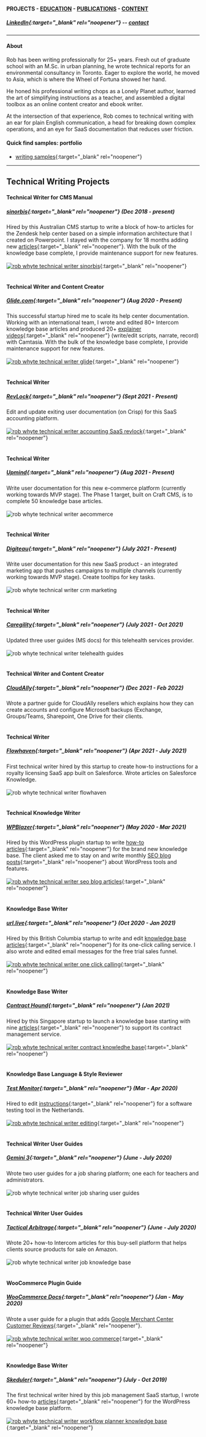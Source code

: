 #### PROJECTS - [EDUCATION](https://writingteacher.github.io/rob-whyte/education) - [PUBLICATIONS](https://writingteacher.github.io/rob-whyte/publications) - [CONTENT](https://writingteacher.github.io/rob-whyte/content)   

##### [LinkedIn](https://www.linkedin.com/in/robwhyte/){:target="_blank" rel="noopener"} -- <a href="mailto:robbusan@yahoo.com">contact</a>   

***   
#### About    
Rob has been writing professionally for 25+ years. Fresh out of graduate school with an M.Sc. in urban planning, he wrote technical reports for an environmental consultancy in Toronto. Eager to explore the world, he moved to Asia, which is where the Wheel of Fortuna showed her hand.

He honed his professional writing chops as a Lonely Planet author, learned the art of simplifying instructions as a teacher, and assembled a digital toolbox as an online content creator and ebook writer.

At the intersection of that experience, Rob comes to technical writing with an ear for plain English communication, a head for breaking down complex operations, and an eye for SaaS documentation that reduces user friction.

   
   
    
#### Quick find samples: portfolio    
* [writing samples](https://writingteacher.github.io/rob-whyte-portfolio/){:target="_blank" rel="noopener"}
   
    
***   
      
      
## Technical Writing Projects   

#### Technical Writer for CMS Manual
##### [sinorbis](https://www.sinorbis.com/){:target="_blank" rel="noopener"}  (Dec 2018 - present)  
Hired by this Australian CMS startup to write a block of how-to articles for the Zendesk help center based on a simple information architecture that I created on Powerpoint. I stayed with the company for 18 months adding new [articles](https://help.sinorbis.com/hc/en-us/articles/360000870816-Adding-Images-to-WeChat-Menu-Items/){:target="_blank" rel="noopener"}. With the bulk of the knowledge base complete, I provide maintenance support for new features.
<br>
<br>
[![rob whyte technical writer sinorbis](rob-whyte-techical-writer-sinorbis.png)](https://help.sinorbis.com/hc/en-us/articles/360001279815-How-to-Map-Data){:target="_blank" rel="noopener"}
<br>
<br>
#### Technical Writer and Content Creator
##### [Glide.com](https://glide.com){:target="_blank" rel="noopener"}   (Aug 2020 - Present)  
This successful startup hired me to scale its help center documentation. Working with an international team, I wrote and edited 80+ Intercom knowledge base articles and produced 20+ [explainer videos](https://help.glide.com/en/articles/4786477-how-to-create-and-manage-brokerage-checklists){:target="_blank" rel="noopener"} (write/edit scripts, narrate, record) with Camtasia. With the bulk of the knowledge base complete, I provide maintenance support for new features.
<br>
<br>
[![rob whyte technical writer glide](rob-whyte-techical-writer-glide.png)](https://help.glide.com/en/articles/5434469-how-to-use-glide-on-an-android-device){:target="_blank" rel="noopener"}
<br>
<br>
#### Technical Writer
##### [RevLock](https://www.rev-lock.com/){:target="_blank" rel="noopener"}   (Sept 2021 - Present)  
Edit and update exiting user documentation (on Crisp) for this SaaS accounting platform.
<br><br>
[![rob whyte technical writer accounting SaaS revlock](rob-whyte-techical-writer-revlock.png)](https://help.rev-lock.com/en/article/how-to-add-custom-fields-to-a-report-1tc63r2/){:target="_blank" rel="noopener"}
<br><br>
#### Technical Writer
##### [Upmind](https://www.upmind.com/){:target="_blank" rel="noopener"}   (Aug 2021 - Present)  
Write user documentation for this new e-commerce platform (currently working towards MVP stage).
The Phase 1 target, built on Craft CMS, is to complete 50 knowledge base articles.
<br>
<br>
![rob whyte technical writer aecommerce](rob-whyte-techical-writer-upmind.png)
<br>
<br>
#### Technical Writer
##### [Digiteau](https://www.Digiteau.com/){:target="_blank" rel="noopener"}   (July 2021 - Present)  
Write user documentation for this new SaaS product - an integrated marketing app that pushes campaigns to multiple channels (currently working towards MVP stage).
Create tooltips for key tasks.
<br>
<br>
![rob whyte technical writer crm marketing](rob-whyte-techical-writer-pushbee.png)
<br>
<br>
#### Technical Writer
##### [Caregility](https://caregility.com/){:target="_blank" rel="noopener"}   (July 2021 - Oct 2021)  
Updated three user guides (MS docs) for this telehealth services provider.
<br>
<br>
![rob whyte technical writer telehealth guides](rob-whyte-techical-writer-caregility.png)
<br>
<br>
#### Technical Writer and Content Creator
##### [CloudAlly](https://www.cloudally.com/){:target="_blank" rel="noopener"}   (Dec 2021 - Feb 2022)  
Wrote a partner guide for CloudAlly resellers which explains how they can create accounts and configure Microsoft backups (Exchange, Groups/Teams, Sharepoint, One Drive for their clients. 
<br>
<br>
#### Technical Writer
##### [Flowhaven](https://www.flowhaven.com/){:target="_blank" rel="noopener"}   (Apr 2021 - July 2021)  
First technical writer hired by this startup to create how-to instructions for a royalty licensing SaaS app built on Salesforce. Wrote articles on Salesforce Knowledge.
<br>
<br>
![rob whyte technical writer flowhaven](rob-whyte-techical-writer-flowhaven.png)
<br>
<br>  
#### Technical Knowledge Writer
##### [WPBlazer](https://wpblazer.com/){:target="_blank" rel="noopener"}  (May 2020 - Mar 2021)  
Hired by this WordPress plugin startup to write [how-to articles](https://wpblazer.com/wordpress-user-management/change-your-wordpress-login-url-now/){:target="_blank" rel="noopener"} for the brand new knowledge base. The client asked me to stay on and write monthly [SEO blog posts](https://wpblazer.com/wordpress-backup/restore-wordpress-from-backup/){:target="_blank" rel="noopener"} about WordPress tools and features.
<br><br>
[![rob whyte technical writer seo blog articles](rob-whyte-techical-writer-wpblazer.png)](https://wpblazer.com/wordpress-backup/restore-wordpress-from-backup/){:target="_blank" rel="noopener"}
<br><br>
#### Knowledge Base Writer               
##### [url.live](https://url.live/Account/Login){:target="_blank" rel="noopener"}  (Oct 2020 - Jan 2021)  
Hired by this British Columbia startup to write and edit [knowledge base articles](https://help.url.live/knowledge-base/how-to-answer-a-call/){:target="_blank" rel="noopener"} for its one-click calling service. I also wrote and edited email messages for the free trial sales funnel.
<br>
<br>
[![rob whyte technical writer one click calling](rob-whyte-techical-writer-urlive.png)](https://help.url.live/knowledge-base/how-to-turn-on-call-notifications/){:target="_blank" rel="noopener"}
<br>
<br>     
#### Knowledge Base Writer    
##### [Contract Hound](https://www.contracthound.com/){:target="_blank" rel="noopener"}  (Jan 2021)  
Hired by this Singapore startup to launch a knowledge base starting with nine [articles](https://help.contracthound.com/en/articles/4818152-how-to-set-up-a-workflow){:target="_blank" rel="noopener"} to support its contract management service.
<br>
<br>
[![rob whyte technical writer contract knowledhe base](rob-whyte-techical-writer-contract-hound.png)](https://help.contracthound.com/en/articles/4810366-how-to-upload-a-contract){:target="_blank" rel="noopener"}
<br>
<br>
#### Knowledge Base Language & Style Reviewer
##### [Test Monitor](https://www.testmonitor.com/){:target="_blank" rel="noopener"}  (Mar - Apr 2020)  
Hired to edit [instructions](https://help.testmonitor.com/requirements-overview){:target="_blank" rel="noopener"} for a software testing tool in the Netherlands. 
<br>
<br>
[![rob whyte technical writer editing](rob-whyte-techical-writer-test-monitor.png)](https://help.testmonitor.com/tutorial-1-preparing-your-project){:target="_blank" rel="noopener"}
<br>
<br>
#### Technical Writer User Guides
##### [Gemini 3](https://gemini3.com.au/){:target="_blank" rel="noopener"}  (June - July 2020)  
Wrote two user guides for a job sharing platform; one each for teachers and administrators.
<br>
<br>![rob whyte technical writer job sharing user guides](rob-whyte-techical-writer-gemini3.png)
<br>
<br>
#### Technical Writer User Guides
##### [Tactical Arbitrage](https://tacticalarbitrage.com/){:target="_blank" rel="noopener"}  (June - July 2020)  
Wrote 20+ how-to Intercom articles for this buy-sell platform that helps clients source products for sale on Amazon.
<br>
<br>![rob whyte technical writer job knowledge base](rob-whyte-techical-writer-tactical.png)
<br>
<br>
#### WooCommerce Plugin Guide
##### [WooCommerce Docs](https://docs.woocommerce.com/){:target="_blank" rel="noopener"}  (Jan - May 2020)  
Wrote a user guide for a plugin that adds [Google Merchant Center Customer Reviews](https://docs.woocommerce.com/document/woocommerce-google-merchant-center-customer-reviews/){:target="_blank" rel="noopener"}.
<br>
<br>
[![rob whyte technical writer woo commerce](rob-whyte-techical-writer-woo-commerce.png)](https://docs.woocommerce.com/document/woocommerce-google-merchant-center-customer-reviews/){:target="_blank" rel="noopener"}
<br>
<br>
#### Knowledge Base Writer
##### [Skeduler](https://www.skeduler.com.au/){:target="_blank" rel="noopener"}  (July - Oct 2019)  
The first technical writer hired by this job management SaaS startup, I wrote 60+ how-to [articles](https://help.skeduler.com.au/knowledgebase/converting-a-quote-into-a-sale-with-the-technician-view/){:target="_blank" rel="noopener"} for the WordPress knowledge base platform.
<br>
<br>
[![rob whyte technical writer workflow planner knowledge base](rob-whyte-techical-writer-skeduler.png)](https://help.skeduler.com.au/knowledgebase/creating-an-estimate-or-quote/){:target="_blank" rel="noopener"}  
<br>
<br>

    

